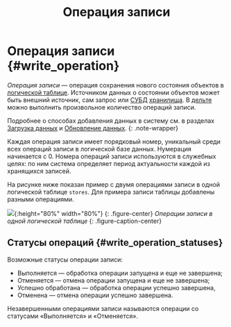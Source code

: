 ﻿---
layout: default
title: Операция записи
nav_order: 12
parent: Основные понятия
grand_parent: Обзор понятий, компонентов и связей
has_children: false
has_toc: false
---

# Операция записи {#write_operation}

_Операция записи_ — операция сохранения нового состояния объектов в [логической таблице](../logical_table/logical_table.md). 
Источником данных о состоянии объектов может быть внешний источник, сам запрос или 
[СУБД](../../../introduction/supported_DBMS/supported_DBMS.md) [хранилища](../data_storage/data_storage.md). 
В [дельте](../delta/delta.md) можно выполнить произвольное количество операций записи.

Подробнее о способах добавления данных в систему см. в разделах [Загрузка данных](../../../working_with_system/data_upload/data_upload.md)
и [Обновление данных](../../../working_with_system/data_update/data_update.md).
{: .note-wrapper}

Каждая операция записи имеет порядковый номер, уникальный среди всех операций записи в логической базе 
данных. Нумерация начинается с 0. Номера операций записи используются в служебных целях: 
по ним система определяет период актуальности каждой из хранящихся записей.

На рисунке ниже показан пример с двумя операциями записи в одной логической таблице `stores`. Для примера записи таблицы 
добавлены разными операциями.

![](write_operation.svg){:height="80%" width="80%"}
{: .figure-center}
*Операции записи в одной логической таблице*
{: .figure-caption-center}

## Статусы операций {#write_operation_statuses}

Возможные статусы операции записи:
* Выполняется — обработка операции запущена и еще не завершена;
* Отменяется — отмена операции запущена и еще не завершена;
* Успешно обработана — обработка операции успешно завершена,
* Отменена — отмена операции успешно завершена.

Незавершенными операциями записи называются операции со статусами «Выполняется» и «Отменяется».